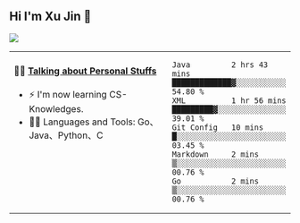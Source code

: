 
## Hi I'm Xu Jin 👋
![](https://komarev.com/ghpvc/?username=jiayouxujin&color=brightgreen&label=PROFILE+VIEWS)



<table align="center">
<tr>
<td valign="top" width="60%">

#### 🏋️‍♀️ <a href="https://github.com/jiayouxujin" target="_blank">Talking about Personal Stuffs</a>
<!-- recent_releases starts -->

- ⚡  I'm now learning CS-Knowledges.  
- 🏊‍♂️ Languages and Tools: Go、Java、Python、C
<!-- recent_releases ends -->
</td>
<td>
 
<!--START_SECTION:waka-->
```text
Java         2 hrs 43 mins   █████████████▓░░░░░░░░░░░   54.80 % 
XML          1 hr 56 mins    █████████▓░░░░░░░░░░░░░░░   39.01 % 
Git Config   10 mins         █░░░░░░░░░░░░░░░░░░░░░░░░   03.45 % 
Markdown     2 mins          ▒░░░░░░░░░░░░░░░░░░░░░░░░   00.76 % 
Go           2 mins          ▒░░░░░░░░░░░░░░░░░░░░░░░░   00.76 % 
```
<!--END_SECTION:waka-->
 
</td>
</tr>
</table>





